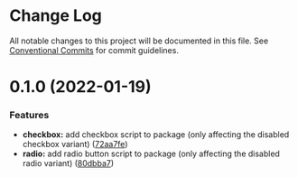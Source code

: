 # Change Log

All notable changes to this project will be documented in this file.
See [Conventional Commits](https://conventionalcommits.org) for commit guidelines.

# 0.1.0 (2022-01-19)


### Features

* **checkbox:** add checkbox script to package (only affecting the disabled checkbox variant) ([72aa7fe](https://github.com/felleslosninger/tlp-storybook-base/commit/72aa7fe371b0d52bebefc81d67b6a064faeef4ac))
* **radio:** add radio button script to package (only affecting the disabled radio variant) ([80dbba7](https://github.com/felleslosninger/tlp-storybook-base/commit/80dbba78b480efdadda0f893bdab5f431482a97c))
